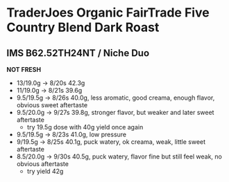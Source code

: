 # TraderJoes Organic FairTrade Five Country Blend Dark Roast

## IMS B62.52TH24NT / Niche Duo

**NOT FRESH**

- 13/19.0g -> 8/20s 42.3g
- 11/19.0g -> 8/21s 39.6g
- 9.5/19.5g -> 8/26s 40.0g, less aromatic, good creama, enough flavor, obvious sweet aftertaste
- 9.5/20.0g -> 9/27s 39.8g, stronger flavor, but weaker and later sweet aftertaste
  - try 19.5g dose with 40g yield once again
- 9.5/19.5g -> 8/23s 41.0g, low pressure
- 9/19.5g -> 8/25s 40.1g, puck watery, ok creama, weak, little sweet aftertaste
- 8.5/20.0g -> 9/30s 40.5g, puck watery, flavor fine but still feel weak, no obvious aftertaste
  - try yield 42g
